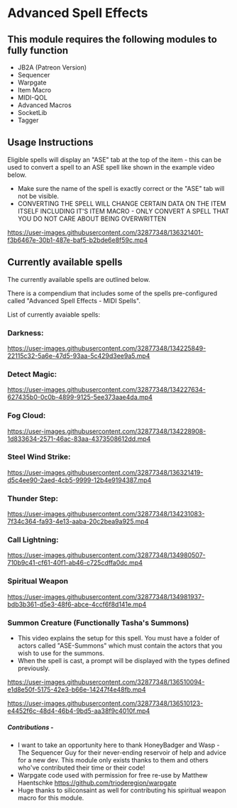 # Advanced Spell Effects

## This module requires the following modules to fully function
- JB2A (Patreon Version)
- Sequencer
- Warpgate
- Item Macro
- MIDI-QOL
- Advanced Macros
- SocketLib
- Tagger

## Usage Instructions
Eligible spells will display an "ASE" tab at the top of the item - this can be used to convert a spell to an ASE spell like shown in the example video below.
- Make sure the name of the spell is exactly correct or the "ASE" tab will not be visible.
- CONVERTING THE SPELL WILL CHANGE CERTAIN DATA ON THE ITEM ITSELF INCLUDING IT'S ITEM MACRO - ONLY CONVERT A SPELL THAT YOU DO NOT CARE ABOUT BEING OVERWRITTEN

https://user-images.githubusercontent.com/32877348/136321401-f3b6467e-30b1-487e-baf5-b2bde6e8f59c.mp4


## Currently available spells
The currently available spells are outlined below. 

There is a compendium that includes some of the spells pre-configured called "Advanced Spell Effects - MIDI Spells".

List of currently avaiable spells: 

### Darkness:
https://user-images.githubusercontent.com/32877348/134225849-22115c32-5a6e-47d5-93aa-5c429d3ee9a5.mp4

### Detect Magic:
https://user-images.githubusercontent.com/32877348/134227634-627435b0-0c0b-4899-9125-5ee373aae4da.mp4

### Fog Cloud:
https://user-images.githubusercontent.com/32877348/134228908-1d833634-2571-46ac-83aa-4373508612dd.mp4

### Steel Wind Strike:
https://user-images.githubusercontent.com/32877348/136321419-d5c4ee90-2aed-4cb5-9999-12b4e9194387.mp4

### Thunder Step:
https://user-images.githubusercontent.com/32877348/134231083-7f34c364-fa93-4e13-aaba-20c2bea9a925.mp4

### Call Lightning:
https://user-images.githubusercontent.com/32877348/134980507-710b9c41-cf61-40f1-ab46-c725cdffa0dc.mp4

### Spiritual Weapon
https://user-images.githubusercontent.com/32877348/134981937-bdb3b361-d5e3-48f6-abce-4ccf6f8d141e.mp4

### Summon Creature (Functionally Tasha's Summons)
- This video explains the setup for this spell. You must have a folder of actors called "ASE-Summons" which must contain the actors that you wish to use for the summons.
- When the spell is cast, a prompt will be displayed with the types defined previously. 

https://user-images.githubusercontent.com/32877348/136510094-e1d8e50f-5175-42e3-b66e-14247f4e48fb.mp4

https://user-images.githubusercontent.com/32877348/136510123-e4452f6c-48d4-46b4-9bd5-aa38f9c4010f.mp4

##### Contributions - 
- I want to take an opportunity here to thank HoneyBadger and Wasp - The Sequencer Guy for their never-ending reservoir of help and advice for a new dev. This module only exists thanks to them and others who've contributed their time or their code!
- Warpgate code used with permission for free re-use by Matthew Haentschke
https://github.com/trioderegion/warpgate
 - Huge thanks to siliconsaint as well for contributing his spiritual weapon macro for this module.
